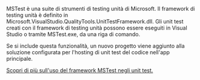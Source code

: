 ﻿MSTest è una suite di strumenti di testing unità di Microsoft. Il framework di testing unità è definito in Microsoft.VisualStudio.QualityTools.UnitTestFramework.dll. Gli unit test creati con il framework di testing unità possono essere eseguiti in Visual Studio o tramite MSTest.exe, da una riga di comando.

Se si include questa funzionalità, un nuovo progetto viene aggiunto alla soluzione configurata per l'hosting di unit test del codice nell'app principale.

[Scopri di più sull'uso del framework MSTest negli unit test.](https://docs.microsoft.com/visualstudio/test/using-microsoft-visualstudio-testtools-unittesting-members-in-unit-tests?view=vs-2017)
